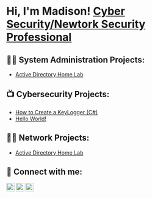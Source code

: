 <h1>Hi, I'm Madison! <a href="https://www.linkedin.com/in/madison-singleton777/">Cyber Security/Newtork Security Professional</a>
  
<h2>👨‍💻 System Administration Projects:</h2>

- [Active Directory Home Lab](https://github.com/joshmadakor1/Algorithms-Practice)

<h2>📺 Cybersecurity Projects:</h2>

- [How to Create a KeyLogger (C#)](https://www.youtube.com/watch?v=N-L9hklSlNk)
- [Hello World!](https://github.com/joshmadakor1/Algorithms-Practice)
  
<h2>👨‍💻 Network Projects:</h2>

  - [Active Directory Home Lab](https://github.com/joshmadakor1/Algorithms-Practice)

<h2> 🤳 Connect with me:</h2>

[<img align="left" alt="JoshMadakor | Twitter" width="22px" src="https://cdn.jsdelivr.net/npm/simple-icons@v3/icons/twitter.svg" />][twitter]
[<img align="left" alt="JoshMadakor | LinkedIn" width="22px" src="https://cdn.jsdelivr.net/npm/simple-icons@v3/icons/linkedin.svg" />][linkedin]
[<img align="left" alt="JoshMadakor | Instagram" width="22px" src="https://cdn.jsdelivr.net/npm/simple-icons@v3/icons/instagram.svg" />][instagram]

[twitter]: https://twitter.com/MaddieSecOps
[instagram]: https://www.instagram.com/maddiesecops/
[linkedin]: https://www.linkedin.com/in/madison-singleton777/

<!--
**KCluvvv/KCluvvv** is a ✨ _special_ ✨ repository because its `README.md` (this file) appears on your GitHub profile.

Here are some ideas to get you started:

- 🔭 I’m currently working on ...
- 🌱 I’m currently learning ...
- 👯 I’m looking to collaborate on ...
- 🤔 I’m looking for help with ...
- 💬 Ask me about ...
- 📫 How to reach me: ...
- 😄 Pronouns: ...
- ⚡ Fun fact: ...
-->
